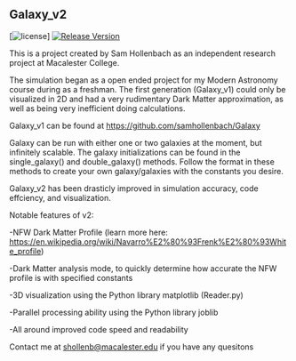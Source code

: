 ## Galaxy_v2

[![license](https://img.shields.io/badge/license-MIT-brightgreen.svg?style=flat)]
[![Release Version](https://img.shields.io/badge/release-2.1-red.svg)](https://github.com/Tencent/mars/releases)

This is a project created by Sam Hollenbach as an independent research project at Macalester College.

The simulation began as a open ended project for my Modern Astronomy course during as a freshman. The first generation (Galaxy_v1) could only be visualized in 2D and had a very rudimentary Dark Matter approximation, as well as being very inefficient doing calculations. 

Galaxy_v1 can be found at https://github.com/samhollenbach/Galaxy

Galaxy can be run with either one or two galaxies at the moment, but infinitely scalable. The galaxy initializations can be found in the single_galaxy() and double_galaxy() methods. Follow the format in these methods to create your own galaxy/galaxies with the constants you desire.

Galaxy_v2 has been drasticly improved in simulation accuracy, code effciency, and visualization.


Notable features of v2:

-NFW Dark Matter Profile (learn more here: https://en.wikipedia.org/wiki/Navarro%E2%80%93Frenk%E2%80%93White_profile)

-Dark Matter analysis mode, to quickly determine how accurate the NFW profile is with specified constants

-3D visualization using the Python library matplotlib (Reader.py)

-Parallel processing ability using the Python library joblib

-All around improved code speed and readability


Contact me at shollenb@macalester.edu if you have any quesitons
